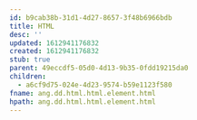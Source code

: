```yaml
---
id: b9cab38b-31d1-4d27-8657-3f48b6966bdb
title: HTML
desc: ''
updated: 1612941176832
created: 1612941176832
stub: true
parent: 49eccdf5-05d0-4d13-9b35-0fdd19215da0
children:
  - a6cf9d75-024e-4d23-9574-b59e1123f580
fname: ang.dd.html.html.element.html
hpath: ang.dd.html.html.element.html
---
```



